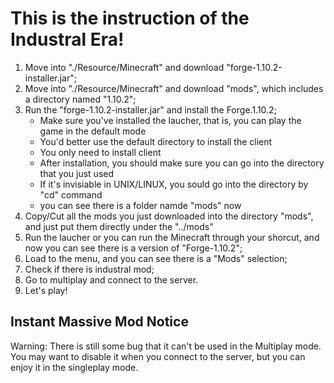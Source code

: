 # This is the instruction of the Industral Era!

1. Move into "./Resource/Minecraft" and download "forge-1.10.2-installer.jar";
2. Move into "./Resource/Minecraft" and download "mods", which includes a directory named "1.10.2";
3. Run the "forge-1.10.2-installer.jar" and install the Forge.1.10.2;
	* Make sure you've installed the laucher, that is, you can play the game in the default mode
	* You'd better use the default directory to install the client
	* You only need to install client
	* After installation, you should make sure you can go into the directory that you just used
	* If it's invisiable in UNIX/LINUX, you sould go into the directory by "cd" command
	* you can see there is a folder namde "mods" now
4. Copy/Cut all the mods you just downloaded into the directory "mods", and just put them directly under the "../mods"
5. Run the laucher or you can run the Minecraft through your shorcut, and now you can see there is a version of "Forge-1.10.2";
6. Load to the menu, and you can see there is a "Mods" selection;
7. Check if there is industral mod;
8. Go to multiplay and connect to the server.
9. Let's play!

## Instant Massive Mod Notice
Warning: There is still some bug that it can't be used in the Multiplay mode. You may want to disable it when you connect to the server, but you can enjoy it in the singleplay mode.
